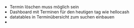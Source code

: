 - Termin löschen muss möglich sein
- Dashboard mit Terminen für den heutigen tag wie hellocash
- datatables in Terminübersicht zum suchen einbauen
- 

